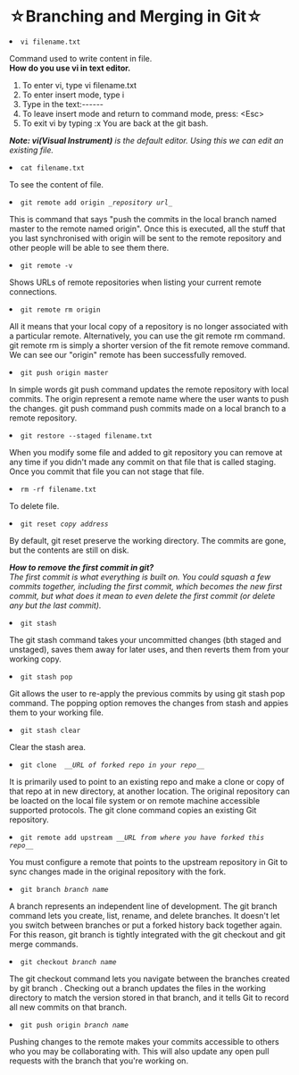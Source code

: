 <h1>&star;Branching and Merging in Git&star;</h1>
<li><code>vi filename.txt</code></li>
<p>Command used to write content in file.
  <br>
  <b>How do you use vi in text editor.</b>
 <ol>
  <li>To enter vi, type vi filename.txt</li>
  <li>To enter insert mode, type i</li>
  <li>Type in the text:------</li>
  <li>To leave insert mode and return to command mode, press: &ltEsc&gt</li>
  <li>To exit vi by typing :x You are back at the git bash.</li>
</ol> 
<em><b>Note: vi(Visual Instrument)</b> is the default editor. Using this we can edit an existing file.</em></p>

<li><code>cat filename.txt</code></li>
<p>To see the content of file.</p>

<li><code>git remote add origin <i>_repository url_</i></code></li>
 <p>This is command that says "push the commits in the local branch named master to the remote named origin". Once this is executed, all the stuff that you last synchronised with origin will be sent to the remote repository and other people will be able to see them there. </p>

<li><code>git remote -v</code></li>
<p>Shows URLs of remote repositories when listing your current remote connections.</p>

<li><code>git remote rm origin</code></li>
<p>All it means that your local copy of a repository is no longer associated with a particular remote. Alternatively, you can use the git remote rm command. git remote rm is simply a shorter version of the fit remote remove command. We can see our "origin" remote has been successfully removed.</p>

<li><code>git push origin master</code></li>
<p>In simple words git push command updates the remote repository with local commits. The origin represent a remote name where the user wants to push the changes. git push command push commits made on a local branch to a remote repository.</p>

<li><code>git restore --staged filename.txt</code></li>
<p>When you modify some file and added to git repository you can remove at any time if you didn't made any commit on that file that is called staging. Once you commit that file you can not stage that file.</p>

<li><code>rm -rf filename.txt</code></li>
<p>To delete file.</p>

<li><code>git reset <i>copy address</i></code></li>
<p>By default, git reset preserve the working directory. The commits are gone, but the contents are still on disk.</p>
<p><i><strong>How to remove the first commit in git?</strong><br>
  The first commit is what everything is built on. You could squash a few commits together, including the first commit, which becomes the new first commit, but what does it mean to even delete the first commit (or delete any but the last commit).</i></p>

<li><code>git stash</code></li>
<p>The git stash command takes your uncommitted changes (bth staged and unstaged), saves them away for later uses, and then reverts them from your working copy.</p>

<li><code>git stash pop</code></li>
<p>Git allows the user to re-apply the previous commits by using git stash pop command. The popping option removes the changes from stash and appies them to your working file.</p>

<li><code>git stash clear</code></li>
<p>Clear the stash area.</p>

<li><code>git clone  <i>__URL of forked repo in your repo__</i></code></li>
<p>It is primarily used to point to an existing repo and make a clone or copy of that repo at in new directory, at another location. The original repository can be loacted on the local file system or on remote machine accessible supported protocols. The git clone command copies an existing Git repository.</p>

<li><code>git remote add upstream <i>__URL from where you have forked this repo__</i></code></li>
<p>You must configure a remote that points to the upstream repository in Git to sync changes made in the original repository with the fork.</p>

<li><code>git branch <i>branch name</i></code></li>
<p>A branch represents an independent line of development. The git branch command lets you create, list, rename, and delete branches. It doesn't let you switch between branches or put a forked history back together again. For this reason, git branch is tightly integrated with the git checkout and git merge commands.</p>

<li><code>git checkout <i>branch name</i></code></li>
<p>The git checkout command lets you navigate between the branches created by git branch . Checking out a branch updates the files in the working directory to match the version stored in that branch, and it tells Git to record all new commits on that branch.</p>

<li><code>git push origin <i>branch name</i></code></li>
<p>Pushing changes to the remote makes your commits accessible to others who you may be collaborating with. This will also update any open pull requests with the branch that you're working on. </p>
